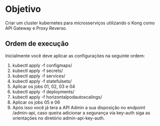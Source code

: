 # Objetivo
Criar um cluster kubernetes para microsserviços utilizando o Kong como API Gateway e Proxy Reverso.

## Ordem de execução
Inicialmente você deve aplicar as configurações na seguinte ordem:
1. kubectl apply -f configmaps/
2. kubectl apply -f secrets/
3. kubectl apply -f services/
4. kubectl apply -f statefulsets/
5. Aplicar os jobs 01, 02, 03 e 04
6. kubectl apply -f deployments/
7. kubectl apply -f horizontalpodautoscalings/
8. Aplicar os jobs 05 e 06
9. Após isso você já tera a API Admin a sua disposição no endpoint /admin-api, caso queira adicionar a segurança via key-auth siga as orientações no diretório admin-api-key-auth.